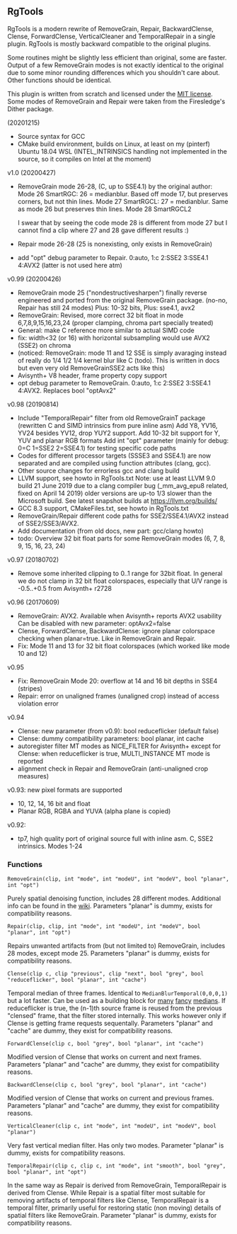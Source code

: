 ## RgTools

RgTools is a modern rewrite of RemoveGrain, Repair, BackwardClense, Clense, ForwardClense, VerticalCleaner and TemporalRepair in a single plugin. RgTools is mostly backward compatible to the original plugins.

Some routines might be slightly less efficient than original, some are faster. Output of a few RemoveGrain modes is not exactly identical to the original due to some minor rounding differences which you shouldn't care about. Other functions should be identical.

This plugin is written from scratch and licensed under the [MIT license][1]. Some modes of RemoveGrain and Repair were taken from the Firesledge's Dither package.

(20201215)
- Source syntax for GCC
- CMake build environment, builds on Linux, at least on my (pinterf) Ubuntu 18.04 WSL
  (INTEL_INTRINSICS handling not implemented in the source, so it compiles on Intel at the moment)

v1.0 (20200427)
- RemoveGrain mode 26-28, (C, up to SSE4.1)
  by the original author:
  Mode 26 SmartRGC: 26 = medianblur. Based off mode 17, but preserves corners, but not thin lines.
  Mode 27 SmartRGCL: 27 = medianblur. Same as mode 26 but preserves thin lines.
  Mode 28 SmartRGCL2

  I swear that by seeing the code mode 28 is different from mode 27 but I cannot find a clip where 27 and 28 gave different results :)

- Repair mode 26-28 (25 is nonexisting, only exists in RemoveGrain)
- add "opt" debug parameter to Repair. 0:auto, 1:c 2:SSE2 3:SSE4.1 4:AVX2 (latter is not used here atm)

v0.99 (20200426)
- RemoveGrain mode 25 ("nondestructivesharpen") finally reverse engineered 
  and ported from the original RemoveGrain package. (no-no, Repair has still 24 modes)
  Plus: 10-32 bits, Plus: sse4.1, avx2
- RemoveGrain: Revised, more correct 32 bit float in mode 6,7,8,9,15,16,23,24 
  (proper clamping, chroma part specially treated)
- General: make C reference more similar to actual SIMD code
- fix: width<32 (or 16) with horizontal subsampling would use AVX2 (SSE2) on chroma
- (noticed: RemoveGrain: mode 11 and 12 SSE is simply avaraging
   instead of really do 1/4 1/2 1/4 kernel blur like C (todo).
   This is written in docs but even very old RemoveGrainSSE2 acts like this)
- Avisynth+ V8 header, frame property copy support
- opt debug parameter to RemoveGrain. 0:auto, 1:c 2:SSE2 3:SSE4.1 4:AVX2. Replaces bool "optAvx2"

v0.98 (20190814)
- Include "TemporalRepair" filter from old RemoveGrainT package (rewritten C and SIMD intrinsics from pure inline asm)
  Add Y8, YV16, YV24 besides YV12, drop YUY2 support.
  Add 10-32 bit support for Y, YUV and planar RGB formats
  Add int "opt" parameter (mainly for debug: 0=C 1=SSE2 2=SSE4.1) for testing specific code paths
- Codes for different processor targets (SSSE3 and SSE4.1) are now separated and are compiled using function attributes (clang, gcc).
- Other source changes for errorless gcc and clang build
- LLVM support, see howto in RgTools.txt
  Note: use at least LLVM 9.0 build 21 June 2019 due to a clang compiler bug (_mm_avg_epu8 related, fixed on April 14 2019) older versions are up-to 1/3 slower than the Microsoft build.
  See latest snapshot builds at https://llvm.org/builds/
- GCC 8.3 support, CMakeFiles.txt, see howto in RgTools.txt
- RemoveGrain/Repair different code paths for SSE2/SSE4.1/AVX2 instead of SSE2/SSE3/AVX2.
- Add documentation (from old docs, new part: gcc/clang howto)
- todo: Overview 32 bit float parts for some RemoveGrain modes (6, 7, 8, 9, 15, 16, 23, 24)

v0.97 (20180702)
- Remove some inherited clipping to 0..1 range for 32bit float.
  In general we do not clamp in 32 bit float colorspaces, especially that U/V range is -0.5..+0.5 from Avisynth+ r2728

v0.96 (20170609)
- RemoveGrain: AVX2. Available when Avisynth+ reports AVX2 usability
  Can be disabled with new parameter: optAvx2=false
- Clense, ForwardClense, BackwardClense: ignore planar colorspace checking when planar=true. Like in RemoveGrain and Repair.
- Fix: Mode 11 and 13 for 32 bit float colorspaces (which worked like mode 10 and 12)

v0.95
- Fix: RemoveGrain Mode 20: overflow at 14 and 16 bit depths in SSE4 (stripes)
- Repair: error on unaligned frames (unaligned crop) instead of access violation error

v0.94
- Clense: new parameter (from v0.9): bool reduceflicker (default false)
- Clense: dummy compatibility parameters: bool planar, int cache
- autoregister filter MT modes as NICE_FILTER for Avisynth+
  except for Clense: when reduceflicker is true, MULTI_INSTANCE MT mode is reported
- alignment check in Repair and RemoveGrain (anti-unaligned crop measures)  

v0.93: new pixel formats are supported
- 10, 12, 14, 16 bit and float 
- Planar RGB, RGBA and YUVA (alpha plane is copied)

v0.92:
- tp7, high quality port of original source full with inline asm. C, SSE2 intrinsics. Modes 1-24

### Functions
```
RemoveGrain(clip, int "mode", int "modeU", int "modeV", bool "planar", int "opt")
```
Purely spatial denoising function, includes 28 different modes. Additional info can be found in the [wiki][2].
Parameters "planar" is dummy, exists for compatibility reasons.

```
Repair(clip, clip, int "mode", int "modeU", int "modeV", bool "planar", int "opt")
```
Repairs unwanted artifacts from (but not limited to) RemoveGrain, includes 28 modes, except mode 25.
Parameters "planar" is dummy, exists for compatibility reasons.

```
Clense(clip c, clip "previous", clip "next", bool "grey", bool "reduceflicker", bool "planar", int "cache")
```
Temporal median of three frames. Identical to `MedianBlurTemporal(0,0,0,1)` but a lot faster. Can be used as a building block for [many][3] [fancy][4] [medians][5].
If reduceflicker is true, the (n-1)th source frame is reused from the previous "clensed" frame, that the filter stored internally. 
This works however only if Clense is getting frame requests sequentally.
Parameters "planar" and "cache" are dummy, they exist for compatibility reasons.

```
ForwardClense(clip c, bool "grey", bool "planar", int "cache")
```
Modified version of Clense that works on current and next frames.
Parameters "planar" and "cache" are dummy, they exist for compatibility reasons.

```
BackwardClense(clip c, bool "grey", bool "planar", int "cache")
```
Modified version of Clense that works on current and previous frames.
Parameters "planar" and "cache" are dummy, they exist for compatibility reasons.

```
VerticalCleaner(clip c, int "mode", int "modeU", int "modeV", bool "planar")
```
Very fast vertical median filter. Has only two modes.
Parameter "planar" is dummy, exists for compatibility reasons.

```
TemporalRepair(clip c, clip c, int "mode", int "smooth", bool "grey", bool "planar", int "opt")
```
In the same way as Repair is derived from RemoveGrain, TemporalRepair is derived from Clense.
While Repair is a spatial filter most suitable for removing artifacts of temporal filters like Clense, TemporalRepair is a temporal filter,
primarily useful for restoring static (non moving) details of spatial filters like RemoveGrain. 
Parameter "planar" is dummy, exists for compatibility reasons.

  [1]: http://opensource.org/licenses/MIT
  [2]: https://github.com/tp7/RgTools/wiki/RemoveGrain
  [3]: http://mechaweaponsvidya.wordpress.com/2014/01/31/enter-title-here/
  [4]: http://mechaweaponsvidya.wordpress.com/2014/04/23/ricing-your-temporal-medians-for-maximum-speed/
  [5]: http://mechaweaponsvidya.wordpress.com/2014/05/14/clense-versus-mt_clamp/
  [6]: https://github.com/pinterf/RgTools

